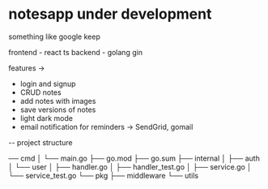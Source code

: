 # notesapp under development

something like google keep

frontend - react ts
backend - golang gin

features ->

   * login and signup
   * CRUD notes
   * add notes with images
   * save versions of notes
   * light dark mode
   * email notification for reminders -> SendGrid, gomail


-- project structure

── cmd
│   └── main.go
├── go.mod
├── go.sum
├── internal
│   ├── auth
│   └── user
│       ├── handler.go
│       ├── handler_test.go
│       ├── service.go
│       └── service_test.go
└── pkg
    ├── middleware
    └── utils
